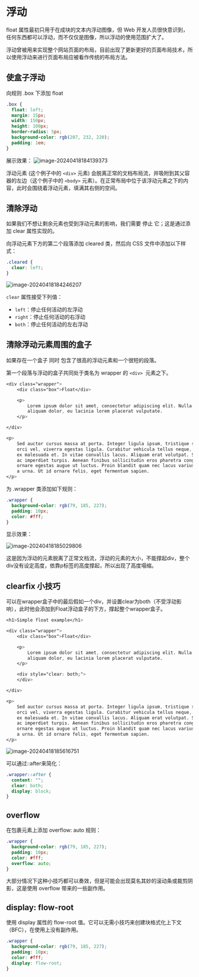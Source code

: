 # 浮动

float 属性最初只用于在成块的文本内浮动图像，但 Web 开发人员很快意识到，任何东西都可以浮动，而不仅仅是图像，所以浮动的使用范围扩大了。

浮动曾被用来实现整个网站页面的布局，目前出现了更新更好的页面布局技术，所以使用浮动来进行页面布局应被看作传统的布局方法。



## 使盒子浮动

向规则 .box 下添加 float 

```css
.box {
  float: left;
  margin: 15px;
  width: 150px;
  height: 100px;
  border-radius: 5px;
  background-color: rgb(207, 232, 220);
  padding: 1em;
}
```

展示效果：
![image-20240418184139373](images/浮动.assets/image-20240418184139373.png)

浮动元素 (这个例子中的 `<div>` 元素) 会脱离正常的文档布局流，并吸附到其父容器的左边（这个例子中的 `<body>` 元素）。在正常布局中位于该浮动元素之下的内容，此时会围绕着浮动元素，填满其右侧的空间。



## 清除浮动

如果我们不想让剩余元素也受到浮动元素的影响，我们需要 停止 它；这是通过添加 clear 属性实现的。

向浮动元素下方的第二个段落添加 cleared 类，然后向 CSS 文件中添加以下样式：

```css
.cleared {
  clear: left;
}
```

![image-20240418184246207](images/浮动.assets/image-20240418184246207.png)

`clear` 属性接受下列值：

- `left`：停止任何活动的左浮动
- `right`：停止任何活动的右浮动
- `both`：停止任何活动的左右浮动



## 清除浮动元素周围的盒子

如果存在一个盒子 同时 包含了很高的浮动元素和一个很短的段落。

第一个段落与浮动的盒子共同处于类名为 wrapper 的 `<div> `元素之下。

```css
<div class="wrapper">
    <div class="box">Float</div>

    <p>
        Lorem ipsum dolor sit amet, consectetur adipiscing elit. Nulla luctus
        aliquam dolor, eu lacinia lorem placerat vulputate.
    </p>

</div>

<p>
    Sed auctor cursus massa at porta. Integer ligula ipsum, tristique sit amet
    orci vel, viverra egestas ligula. Curabitur vehicula tellus neque, ac ornare
    ex malesuada et. In vitae convallis lacus. Aliquam erat volutpat. Suspendisse
    ac imperdiet turpis. Aenean finibus sollicitudin eros pharetra congue. Duis
    ornare egestas augue ut luctus. Proin blandit quam nec lacus varius commodo et
    a urna. Ut id ornare felis, eget fermentum sapien.
</p>
```



为 .wrapper 类添加如下规则：

```css
.wrapper {
  background-color: rgb(79, 185, 227);
  padding: 10px;
  color: #fff;
}
```

显示效果：

![image-20240418185029806](images/浮动.assets/image-20240418185029806.png)



这是因为浮动的元素脱离了正常文档流，浮动的元素的大小，不能撑起div，整个div没有设定高度，依靠p标签的高度撑起，所以出现了高度塌缩。



## clearfix 小技巧

可以在wrapper盒子中的最后假如一个div，并设置clear为both（不受浮动影响），此时他会添加到Float浮动盒子的下方，撑起整个wrapper盒子。

```css
<h1>Simple float example</h1>

<div class="wrapper">
    <div class="box">Float</div>

    <p>
        Lorem ipsum dolor sit amet, consectetur adipiscing elit. Nulla luctus
        aliquam dolor, eu lacinia lorem placerat vulputate.
    </p>

    <div style="clear: both;">
    </div>

</div>

<p>
    Sed auctor cursus massa at porta. Integer ligula ipsum, tristique sit amet
    orci vel, viverra egestas ligula. Curabitur vehicula tellus neque, ac ornare
    ex malesuada et. In vitae convallis lacus. Aliquam erat volutpat. Suspendisse
    ac imperdiet turpis. Aenean finibus sollicitudin eros pharetra congue. Duis
    ornare egestas augue ut luctus. Proin blandit quam nec lacus varius commodo et
    a urna. Ut id ornare felis, eget fermentum sapien.
</p>
```

![image-20240418185616751](images/浮动.assets/image-20240418185616751.png)



可以通过::after来简化：

```css
.wrapper::after {
  content: "";
  clear: both;
  display: block;
}
```



## overflow

在包裹元素上添加 overflow: auto 规则：

```css
.wrapper {
  background-color: rgb(79, 185, 227);
  padding: 10px;
  color: #fff;
  overflow: auto;
}
```

大部分情况下这种小技巧都可以奏效，但是可能会出现莫名其妙的滚动条或裁剪阴影，这是使用 overflow 带来的一些副作用。



## display: flow-root

使用 display 属性的 flow-root 值。它可以无需小技巧来创建块格式化上下文（BFC），在使用上没有副作用。

```css
.wrapper {
  background-color: rgb(79, 185, 227);
  padding: 10px;
  color: #fff;
  display: flow-root;
}
```

